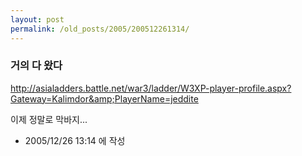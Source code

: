 ```yaml
---
layout: post
permalink: /old_posts/2005/200512261314/
---
```


### 거의 다 왔다

<a href="http://asialadders.battle.net/war3/ladder/W3XP-player-profile.aspx?Gateway=Kalimdor&amp;PlayerName=jeddite">http://asialadders.battle.net/war3/ladder/W3XP-player-profile.aspx?Gateway=Kalimdor&amp;PlayerName=jeddite</a>

이제 정말로 막바지...




- 2005/12/26 13:14 에 작성